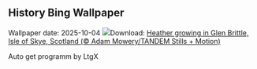 ## History Bing Wallpaper
Wallpaper date: 2025-10-04
![](https://www.bing.com/th?id=OHR.SkyeHeather_EN-CA6782703552_UHD.jpg&w=1000)Download: [Heather growing in Glen Brittle, Isle of Skye, Scotland (© Adam Mowery/TANDEM Stills + Motion)](https://www.bing.com/th?id=OHR.SkyeHeather_EN-CA6782703552_UHD.jpg)

Auto get programm by LtgX
